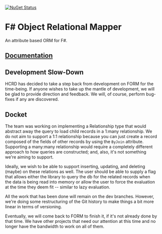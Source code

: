[![NuGet Status](https://img.shields.io/nuget/v/Form.svg?style=flat)](https://www.nuget.org/packages/Form/)

# F# Object Relational Mapper

An attribute based ORM for F#.

## [Documentation](https://hillcrest-r-d.github.io/FORM/)

## Development Slow-Down

HCRD has decided to take a step back from development on FORM for the time-being. If anyone wishes to take up the mantle of development, we will be glad to provide direction and feedback. We will, of course, perform bug-fixes if any are discovered. 

## Docket

The team was working on implementing a Relationship type that would abstract away the query to load child records in a 1:many relationship. We do not aim to support a 1:1 relationship because you can just create a record composed of the fields of other records by using the `ByJoin` attribute. Supporting a many:many relationship would require a completely different approach to how queries are constructed; and, also, it's not something we're aiming to support.

Ideally, we wish to be able to support inserting, updating, and deleting (maybe) on these relations as well. The user should be able to supply a flag that allows either the library to query the db for the related records when the data is being read into memory or allow the user to force the evaluation at the time they deem fit -- similar to lazy evaluation. 

All the work that has been done will remain on the dev branches. However, we're doing some restructuring of the Git history to make things a bit more linear in terms of versioning.

Eventually, we will come back to FORM to finish it, if it's not already done by that time. We have other projects that need our attention at this time and no longer have the bandwidth to work on all of them.